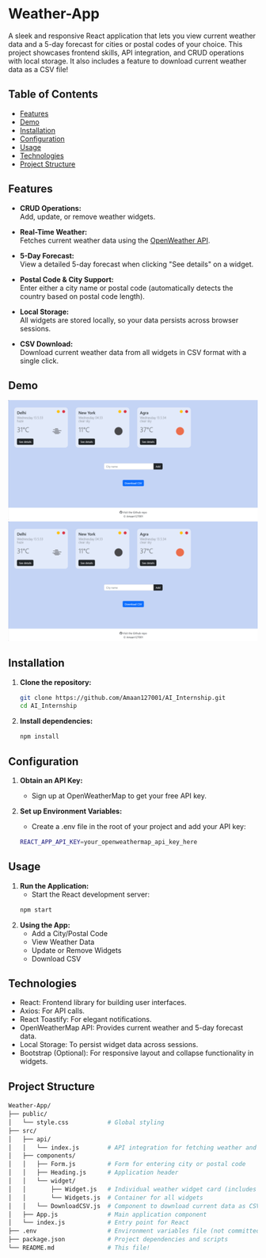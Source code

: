 # Weather-App

A sleek and responsive React application that lets you view current weather data and a 5-day forecast for cities or postal codes of your choice. This project showcases frontend skills, API integration, and CRUD operations with local storage. It also includes a feature to download current weather data as a CSV file!

## Table of Contents

- [Features](#features)
- [Demo](#demo)
- [Installation](#installation)
- [Configuration](#configuration)
- [Usage](#usage)
- [Technologies](#technologies)
- [Project Structure](#project-structure)

## Features

- **CRUD Operations:**  
  Add, update, or remove weather widgets.
  
- **Real-Time Weather:**  
  Fetches current weather data using the [OpenWeather API](https://openweathermap.org/api).

- **5-Day Forecast:**  
  View a detailed 5-day forecast when clicking "See details" on a widget.

- **Postal Code & City Support:**  
  Enter either a city name or postal code (automatically detects the country based on postal code length).

- **Local Storage:**  
  All widgets are stored locally, so your data persists across browser sessions.

- **CSV Download:**  
  Download current weather data from all widgets in CSV format with a single click.

## Demo

![Weather App Demo](img/scr1.png)
![Weather App Demo](img/scr1.png)

## Installation

1. **Clone the repository:**

   ```bash
   git clone https://github.com/Amaan127001/AI_Internship.git
   cd AI_Internship

2. **Install dependencies:**

   ```bash
   npm install

## Configuration

1. **Obtain an API Key:**
   * Sign up at OpenWeatherMap to get your free API key.

2. **Set up Environment Variables:**
   * Create a .env file in the root of your project and add your API key:
   ```bash
   REACT_APP_API_KEY=your_openweathermap_api_key_here

## Usage

1. **Run the Application:**
   * Start the React development server:
   ```bash
   npm start

2. **Using the App:**
   * Add a City/Postal Code
   * View Weather Data
   * Update or Remove Widgets
   * Download CSV


## Technologies

* React: Frontend library for building user interfaces.
* Axios: For API calls.
* React Toastify: For elegant notifications.
* OpenWeatherMap API: Provides current weather and 5-day forecast data.
* Local Storage: To persist widget data across sessions.
* Bootstrap (Optional): For responsive layout and collapse functionality in widgets.

## Project Structure

```bash
Weather-App/
├── public/
│   └── style.css           # Global styling
├── src/
│   ├── api/
│   │   └── index.js        # API integration for fetching weather and forecast data
│   ├── components/
│   │   ├── Form.js         # Form for entering city or postal code
│   │   ├── Heading.js      # Application header
│   │   └── widget/
│   │       ├── Widget.js   # Individual weather widget card (includes details toggle)
│   │       └── Widgets.js  # Container for all widgets
│   │   └── DownloadCSV.js  # Component to download current data as CSV
│   ├── App.js              # Main application component
│   └── index.js            # Entry point for React
├── .env                    # Environment variables file (not committed)
├── package.json            # Project dependencies and scripts
└── README.md               # This file!

